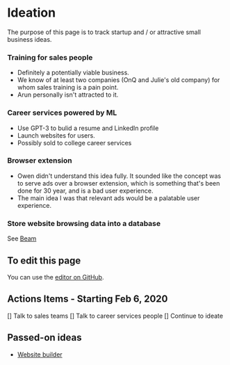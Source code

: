 # Ideation
The purpose of this page is to track startup and / or attractive small business ideas.

### Training for sales people
- Definitely a potentially viable business.
- We know of at least two companies (OnQ and Julie's old company) for whom sales training is a pain point.
- Arun personally isn't attracted to it.

### Career services powered by ML
- Use GPT-3 to bulid a resume and LinkedIn profile
- Launch websites for users.
- Possibly sold to college career services

### Browser extension
- Owen didn't understand this idea fully. It sounded like the concept was to serve ads over a browser extension, which is something that's been done for 30 year, and is a bad user experience. 
- The main idea I was that relevant ads would be a palatable user experience.
### Store website browsing data into a database
See [Beam](https://techcrunch.com/2021/02/03/beam-raises-9-5-million-to-build-a-web-browser-that-collects-ideas/)

## To edit this page
You can use the [editor on GitHub](https://github.com/owenbrown/ideation/edit/gh-pages/index.md).

## Actions Items - Starting Feb 6, 2020
[] Talk to sales teams
[] Talk to career services people
[] Continue to ideate

## Passed-on ideas
- [Website builder](./website-builder)
